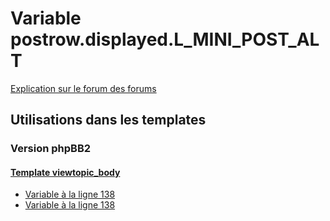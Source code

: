 # Variable postrow.displayed.L_MINI_POST_ALT
[Explication sur le forum des forums](http://forum.forumactif.com/t294113-listing-des-variables#postrow.displayed.L_MINI_POST_ALT)
## Utilisations dans les templates
### Version phpBB2
#### [Template viewtopic_body](subsilver/viewtopic_body.md)
* [Variable à la ligne 138](../subsilver/viewtopic_body.tpl#L138)
* [Variable à la ligne 138](../subsilver/viewtopic_body.tpl#L138)